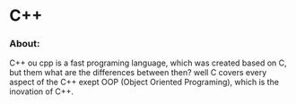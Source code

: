 # C++

### About:

C++ ou cpp is a fast programing language, which was
created based on C, but them what are the differences
between then? well C covers every aspect of the C++
exept OOP (Object Oriented Programing), which is the
inovation of C++.